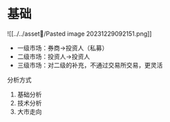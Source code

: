 # 基础
![[../../asset🧰/Pasted image 20231229092151.png]]
+ 一级市场：券商->投资人（私募）
+ 二级市场：投资人->投资人
+ 三级市场：对二级的补充，不通过交易所交易，更灵活

分析方式
1. 基础分析
2. 技术分析
3. 大市走向